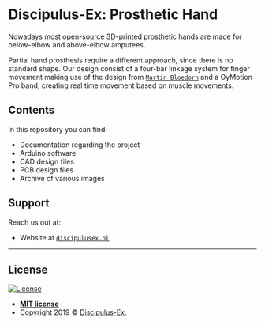 # Discipulus-Ex: Prosthetic Hand

Nowadays most open-source 3D-printed prosthetic hands are made for below-elbow and above-elbow amputees.

Partial hand prosthesis require a different approach, since there is no standard shape.
Our design consist of a four-bar linkage system for finger movement making use of the design from <a href="https://github.com/MartinBloedorn/biohand" target="_blank">`Martin Bloedorn`</a> and a OyMotion Pro band, creating real time movement based on muscle movements.

## Contents

In this repository you can find:
* Documentation regarding the project
* Arduino software
* CAD design files
* PCB design files
* Archive of various images

## Support
Reach us out at:

- Website at <a href="https://discipulusex.nl/" target="_blank">`discipulusex.nl`</a>

---

## License
[![License](http://img.shields.io/:license-mit-blue.svg?style=flat-square)](http://badges.mit-license.org)

- **[MIT license](http://opensource.org/licenses/mit-license.php)**
- Copyright 2019 © <a href="https://discipulusex.nl/" target="_blank">Discipulus-Ex</a>.
